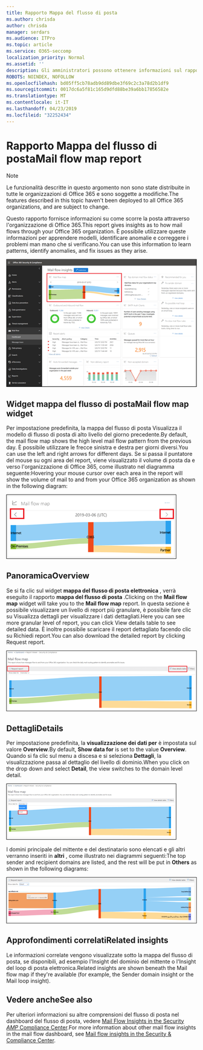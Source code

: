 ```yaml
---
title: Rapporto Mappa del flusso di posta
ms.author: chrisda
author: chrisda
manager: serdars
ms.audience: ITPro
ms.topic: article
ms.service: O365-seccomp
localization_priority: Normal
ms.assetid: ''
description: Gli amministratori possono ottenere informazioni sul rapporto della mappa del flusso di posta nel dashboard del flusso di posta nel centro sicurezza & Compliance.
ROBOTS: NOINDEX, NOFOLLOW
ms.openlocfilehash: bd05ff5cb78adb9dd89dbe3f69c2c3a78d2b1df9
ms.sourcegitcommit: 0017dc6a5f81c165d9dfd88be39a6bb17856582e
ms.translationtype: MT
ms.contentlocale: it-IT
ms.lasthandoff: 04/23/2019
ms.locfileid: "32252434"
---
```

# <a name="mail-flow-map-report"></a><span data-ttu-id="3434f-103">Rapporto Mappa del flusso di posta</span><span class="sxs-lookup"><span data-stu-id="3434f-103">Mail flow map report</span></span>

> [!NOTE]
> <span data-ttu-id="3434f-104">Le funzionalità descritte in questo argomento non sono state distribuite in tutte le organizzazioni di Office 365 e sono soggette a modifiche.</span><span class="sxs-lookup"><span data-stu-id="3434f-104">The features described in this topic haven't been deployed to all Office 365 organizations, and are subject to change.</span></span>

<span data-ttu-id="3434f-105">Questo rapporto fornisce informazioni su come scorre la posta attraverso l'organizzazione di Office 365.</span><span class="sxs-lookup"><span data-stu-id="3434f-105">This report gives insights as to how mail flows through your Office 365 organization.</span></span> <span data-ttu-id="3434f-106">È possibile utilizzare queste informazioni per apprendere modelli, identificare anomalie e correggere i problemi man mano che si verificano.</span><span class="sxs-lookup"><span data-stu-id="3434f-106">You can use this information to learn patterns, identify anomalies, and fix issues as they arise.</span></span>

![Il rapporto Mappa del flusso di posta nel dashboard del flusso di posta nel centro sicurezza & Compliance](media/mail-flow-map-selected.png)

## <a name="mail-flow-map-widget"></a><span data-ttu-id="3434f-108">Widget mappa del flusso di posta</span><span class="sxs-lookup"><span data-stu-id="3434f-108">Mail flow map widget</span></span>

<span data-ttu-id="3434f-109">Per impostazione predefinita, la mappa del flusso di posta Visualizza il modello di flusso di posta di alto livello del giorno precedente.</span><span class="sxs-lookup"><span data-stu-id="3434f-109">By default, the mail flow map shows the high level mail flow pattern from the previous day.</span></span> <span data-ttu-id="3434f-110">È possibile utilizzare le frecce sinistra e destra per giorni diversi.</span><span class="sxs-lookup"><span data-stu-id="3434f-110">You can use the left and right arrows for different days.</span></span> <span data-ttu-id="3434f-111">Se si passa il puntatore del mouse su ogni area del report, viene visualizzato il volume di posta da e verso l'organizzazione di Office 365, come illustrato nel diagramma seguente:</span><span class="sxs-lookup"><span data-stu-id="3434f-111">Hovering your mouse cursor over each area in the report will show the volume of mail to and from your Office 365 organization as shown in the following diagram:</span></span>

![Frecce a destra e a sinistra nel widget mappa del flusso di posta](media/mail-flow-map-widget.png)

## <a name="overview"></a><span data-ttu-id="3434f-113">Panoramica</span><span class="sxs-lookup"><span data-stu-id="3434f-113">Overview</span></span>

<span data-ttu-id="3434f-114">Se si fa clic sul widget **mappa del flusso di posta elettronica** , verrà eseguito il rapporto **mappa del flusso di posta** .</span><span class="sxs-lookup"><span data-stu-id="3434f-114">Clicking on the **Mail flow map** widget will take you to the **Mail flow map** report.</span></span> <span data-ttu-id="3434f-115">In questa sezione è possibile visualizzare un livello di report più granulare, è possibile fare clic su Visualizza dettagli per visualizzare i dati dettagliati.</span><span class="sxs-lookup"><span data-stu-id="3434f-115">Here you can see more granular level of report, you can click View details table to see detailed data.</span></span> <span data-ttu-id="3434f-116">È inoltre possibile scaricare il report dettagliato facendo clic su Richiedi report.</span><span class="sxs-lookup"><span data-stu-id="3434f-116">You can also download the detailed report by clicking Request report.</span></span>

![Visualizzazione panoramica nel rapporto Mappa del flusso di posta](media/mail-flow-map-overview.png)

## <a name="details"></a><span data-ttu-id="3434f-118">Dettagli</span><span class="sxs-lookup"><span data-stu-id="3434f-118">Details</span></span>

<span data-ttu-id="3434f-119">Per impostazione predefinita, la **visualizzazione dei dati per** è impostata sul valore **Overview**.</span><span class="sxs-lookup"><span data-stu-id="3434f-119">By default, **Show data for** is set to the value **Overview**.</span></span> <span data-ttu-id="3434f-120">Quando si fa clic sul menu a discesa e si seleziona **Dettagli**, la visualizzazione passa al dettaglio del livello di dominio.</span><span class="sxs-lookup"><span data-stu-id="3434f-120">When you click on the drop down and select **Detail**, the view switches to the domain level detail.</span></span>

![Selezionare dettaglio in Mostra dati per in visualizzazione panoramica nel rapporto Mappa flusso di posta](media/mail-flow-map-select-detail.png)

<span data-ttu-id="3434f-122">I domini principale del mittente e del destinatario sono elencati e gli altri verranno inseriti in **altri** , come illustrato nei diagrammi seguenti:</span><span class="sxs-lookup"><span data-stu-id="3434f-122">The top sender and recipient domains are listed, and the rest will be put in **Others** as shown in the following diagrams:</span></span>

![Visualizzazione dettagli nel rapporto Mappa flusso di posta](media/mail-flow-map-detail.png)

## <a name="related-insights"></a><span data-ttu-id="3434f-124">Approfondimenti correlati</span><span class="sxs-lookup"><span data-stu-id="3434f-124">Related insights</span></span>

<span data-ttu-id="3434f-125">Le informazioni correlate vengono visualizzate sotto la mappa del flusso di posta, se disponibili, ad esempio l'Insight del dominio del mittente o l'Insight del loop di posta elettronica.</span><span class="sxs-lookup"><span data-stu-id="3434f-125">Related insights are shown beneath the Mail flow map if they're available (for example, the Sender domain insight or the Mail loop insight).</span></span>

## <a name="see-also"></a><span data-ttu-id="3434f-126">Vedere anche</span><span class="sxs-lookup"><span data-stu-id="3434f-126">See also</span></span>

<span data-ttu-id="3434f-127">Per ulteriori informazioni su altre comprensioni del flusso di posta nel dashboard del flusso di posta, vedere [Mail Flow Insights in the Security _AMP_ Compliance Center](mail-flow-insights-v2.md).</span><span class="sxs-lookup"><span data-stu-id="3434f-127">For more information about other mail flow insights in the mail flow dashboard, see [Mail flow insights in the Security & Compliance Center](mail-flow-insights-v2.md).</span></span>